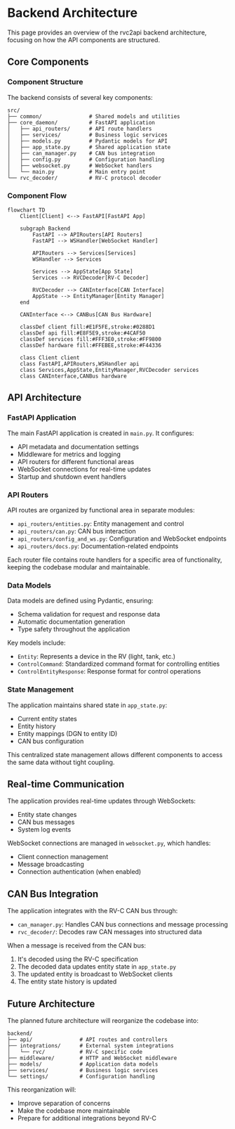 # Backend Architecture

This page provides an overview of the rvc2api backend architecture, focusing on how the API components are structured.

## Core Components

### Component Structure

The backend consists of several key components:

```text
src/
├── common/               # Shared models and utilities
├── core_daemon/          # FastAPI application
│   ├── api_routers/      # API route handlers
│   ├── services/         # Business logic services
│   ├── models.py         # Pydantic models for API
│   ├── app_state.py      # Shared application state
│   ├── can_manager.py    # CAN bus integration
│   ├── config.py         # Configuration handling
│   ├── websocket.py      # WebSocket handlers
│   └── main.py           # Main entry point
└── rvc_decoder/          # RV-C protocol decoder
```

### Component Flow

```mermaid
flowchart TD
    Client[Client] <--> FastAPI[FastAPI App]

    subgraph Backend
        FastAPI --> APIRouters[API Routers]
        FastAPI --> WSHandler[WebSocket Handler]

        APIRouters --> Services[Services]
        WSHandler --> Services

        Services --> AppState[App State]
        Services --> RVCDecoder[RV-C Decoder]

        RVCDecoder --> CANInterface[CAN Interface]
        AppState --> EntityManager[Entity Manager]
    end

    CANInterface <--> CANBus[CAN Bus Hardware]

    classDef client fill:#E1F5FE,stroke:#0288D1
    classDef api fill:#E8F5E9,stroke:#4CAF50
    classDef services fill:#FFF3E0,stroke:#FF9800
    classDef hardware fill:#FFEBEE,stroke:#F44336

    class Client client
    class FastAPI,APIRouters,WSHandler api
    class Services,AppState,EntityManager,RVCDecoder services
    class CANInterface,CANBus hardware
```

## API Architecture

### FastAPI Application

The main FastAPI application is created in `main.py`. It configures:

- API metadata and documentation settings
- Middleware for metrics and logging
- API routers for different functional areas
- WebSocket connections for real-time updates
- Startup and shutdown event handlers

### API Routers

API routes are organized by functional area in separate modules:

- `api_routers/entities.py`: Entity management and control
- `api_routers/can.py`: CAN bus interaction
- `api_routers/config_and_ws.py`: Configuration and WebSocket endpoints
- `api_routers/docs.py`: Documentation-related endpoints

Each router file contains route handlers for a specific area of functionality, keeping the codebase modular and maintainable.

### Data Models

Data models are defined using Pydantic, ensuring:

- Schema validation for request and response data
- Automatic documentation generation
- Type safety throughout the application

Key models include:

- `Entity`: Represents a device in the RV (light, tank, etc.)
- `ControlCommand`: Standardized command format for controlling entities
- `ControlEntityResponse`: Response format for control operations

### State Management

The application maintains shared state in `app_state.py`:

- Current entity states
- Entity history
- Entity mappings (DGN to entity ID)
- CAN bus configuration

This centralized state management allows different components to access the same data without tight coupling.

## Real-time Communication

The application provides real-time updates through WebSockets:

- Entity state changes
- CAN bus messages
- System log events

WebSocket connections are managed in `websocket.py`, which handles:

- Client connection management
- Message broadcasting
- Connection authentication (when enabled)

## CAN Bus Integration

The application integrates with the RV-C CAN bus through:

- `can_manager.py`: Handles CAN bus connections and message processing
- `rvc_decoder/`: Decodes raw CAN messages into structured data

When a message is received from the CAN bus:

1. It's decoded using the RV-C specification
2. The decoded data updates entity state in `app_state.py`
3. The updated entity is broadcast to WebSocket clients
4. The entity state history is updated

## Future Architecture

The planned future architecture will reorganize the codebase into:

```
backend/
├── api/               # API routes and controllers
├── integrations/      # External system integrations
│   └── rvc/           # RV-C specific code
├── middleware/        # HTTP and WebSocket middleware
├── models/            # Application data models
├── services/          # Business logic services
└── settings/          # Configuration handling
```

This reorganization will:

- Improve separation of concerns
- Make the codebase more maintainable
- Prepare for additional integrations beyond RV-C
